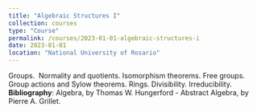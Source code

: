 ```yaml
---
title: "Algebraic Structures I"
collection: courses
type: "Course"
permalink: /courses/2023-01-01-algebraic-structures-i
date: 2023-01-01
location: "National University of Rosario"
---
```


Groups.  Normality and quotients. Isomorphism theorems. Free groups. Group actions and Sylow theorems. Rings. Divisibility. Irreducibility. 
**Bibliography**: Algebra, by Thomas W. Hungerford -  Abstract Algebra, by Pierre A. Grillet.
